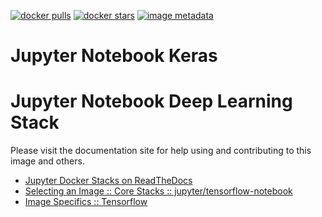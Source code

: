 [![docker pulls](https://img.shields.io/docker/pulls/jupyter/tensorflow-notebook.svg)](https://hub.docker.com/r/jupyter/tensorflow-notebook/) [![docker stars](https://img.shields.io/docker/stars/jupyter/tensorflow-notebook.svg)](https://hub.docker.com/r/jupyter/tensorflow-notebook/) [![image metadata](https://images.microbadger.com/badges/image/jupyter/tensorflow-notebook.svg)](https://microbadger.com/images/jupyter/tensorflow-notebook "jupyter/tensorflow-notebook image metadata")

# Jupyter Notebook Keras



# Jupyter Notebook Deep Learning Stack

Please visit the documentation site for help using and contributing to this image and others.

* [Jupyter Docker Stacks on ReadTheDocs](http://jupyter-docker-stacks.readthedocs.io/en/latest/index.html)
* [Selecting an Image :: Core Stacks :: jupyter/tensorflow-notebook](http://jupyter-docker-stacks.readthedocs.io/en/latest/using/selecting.html#jupyter-tensorflow-notebook)
* [Image Specifics :: Tensorflow](http://jupyter-docker-stacks.readthedocs.io/en/latest/using/specifics.html#tensorflow)
